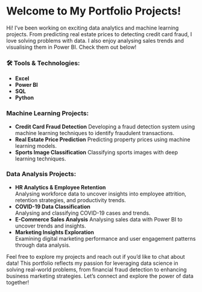# Welcome to My Portfolio Projects!

Hi! I’ve been working on exciting data analytics and machine learning projects. From predicting real estate prices to detecting credit card fraud, I love solving problems with data. I also enjoy analysing sales trends and visualising them in Power BI. Check them out below!  

### 🛠 Tools & Technologies:
- **Excel**
- **Power BI**
- **SQL**
- **Python**

### Machine Learning Projects:  
- **Credit Card Fraud Detection** 
  Developing a fraud detection system using machine learning techniques to identify fraudulent transactions.  
- **Real Estate Price Prediction**
  Predicting property prices using machine learning models.  
- **Sports Image Classification**
  Classifying sports images with deep learning techniques.  

### Data Analysis Projects:  
- **HR Analytics & Employee Retention**  
  Analysing workforce data to uncover insights into employee attrition, retention strategies, and productivity trends.  
- **COVID-19 Data Classification**  
  Analysing and classifying COVID-19 cases and trends.  
- **E-Commerce Sales Analysis** 
  Analysing sales data with Power BI to uncover trends and insights.  
- **Marketing Insights Exploration**  
  Examining digital marketing performance and user engagement patterns through data analysis.  


Feel free to explore my projects and reach out if you’d like to chat about data!
This portfolio reflects my passion for leveraging data science in solving real-world problems, from financial fraud detection to enhancing business marketing strategies. Let’s connect and explore the power of data together!  
